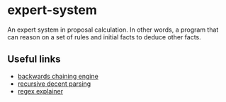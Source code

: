 # expert-system

An expert system in proposal calculation. In other words, a program that can
reason on a set of rules and initial facts to deduce other facts.

## Useful links


- [backwards chaining engine](https://en.wikipedia.org/wiki/Backward_chaining)
- [recursive decent parsing](https://www.youtube.com/watch?v=dDtZLm7HIJs)
- [regex explainer](https://regexr.com/)
